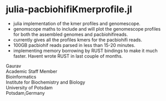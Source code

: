 # julia-pacbiohifiKmerprofile.jl

- julia implementation of the kmer profiles and genomescope.
- genomscope maths to include and will plot the genomescope profiles for both the assembled genomes and pacbiohifireads.
- currently gives all the profiles kmers for the pacbiohifi reads.
- 100GB pacbiohif reads parsed in less than 15-20 minutes.
- implementing memory borrowing by RUST bindings to make it much faster. Havent wrote RUST in last couple of months. 

Gaurav \
Academic Staff Member \
Bioinformatics \
Institute for Biochemistry and Biology \
University of Potsdam \
Potsdam,Germany
